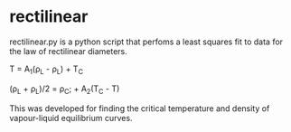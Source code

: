 # rectilinear
rectilinear.py is a python script that perfoms a least squares fit to data for the law of rectilinear diameters.

T<super></super> = A<sub>1</sub>(&rho;<sub>L</sub> - &rho;<sub>L</sub>) + T<sub>C</sub>

(&rho;<sub>L</sub> + &rho;<sub>L</sub>)/2 = &rho;<sub>C</sub>; + A<sub>2</sub>(T<sub>C</sub> - T)

This was developed for finding the critical temperature and density of vapour-liquid equilibrium curves.

